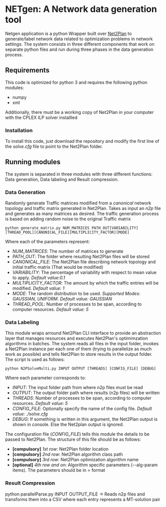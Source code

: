 # NETgen: A Network data generation tool #

Netgen application is a python Wrapper built over [Net2Plan](http://www.net2plan.com/) to generate/label network data related to optimization problems in network settings. The system consists in three different components that work on separate python files and run during three phases in the data generation process.

## Requirements ##

This code is optimized for python 3 and requires the following python modules:

* numpy
* xml

Additionally, there must be a working copy of Net2Plan in your computer with the CPLEX ILP solver installled

### Installation ###

To install this code, just download the repository and modify the first line of the *solve.cfg* file to point to the Net2Plan folder.

## Running modules ##

The system is separated in three modules with three different functions: Data generation, Data labeling and Result compression.


### Data Generation ###

Randomly generate Traffic matrices modified from a *canonical* network topology and traffic matrix generated in Net2Plan. Takes as input an *n2p* file and generates as many matrices as desired. The traffic generation process is based on adding random noise to the original Traffic matrix

```python generate_matrix.py NUM_MATRICES PATH_OUT[VARIABILITY][THREAD_POOL][CANONICAL_FILE][MULTIPLICITY_FACTOR][MODE]```

Where each of the parameters represent:

* *NUM_MATRICES*: The number of matrices to generate
* *PATH_OUT*: The folder where resulting Net2Plan files will be stored
* *CANONICAL_FILE*: The Net2Plan file describing network topology and initial traffic matrix (That would be modified)
* *VARIABILITY*: The percentage of variability with respect to mean value to apply. *Default value:0.1*
* *MULTIPLICITY_FACTOR*: The amount by which the traffic entries will be modified. *Default value: 1*
* *MODE*: The random distribution to be used. *Supported Modes: GAUSSIAN, UNIFORM*. *Default value: GAUSSIAN*
* *THREAD_POOL*: Number of processes to be span, according to computer resources. *Default value: 5*


### Data Labeling ###

This module wraps arround Net2Plan CLI interface to provide an abstraction layer that manages resources and executes Net2Plan's optimimzation algorithms in batches. The system reads all files in the input folder, invokes a Net2Plan instance per each one of them (trying to parallelize as much work as possible) and tells Net2Plan to store results in the output folder. The script is used as follows:

```python N2PSolveMulti.py INPUT OUTPUT [THREADS] [CONFIG_FILE] [DEBUG]```

Where each parameter corresponds to:

* *INPUT*: The input folder path from where n2p files must be read
* *OUTPUT*: The output folder path where results (n2p files) will be written
* *THREADS*: Number of processes to be span, according to computer resources. *Default value: 5*
* *CONFIG_FILE*: Optionally specify the name of the config file. *Default value: ./solve.cfg*
* *DEBUG*: If something is written in this argument, the Net2Plan output is shown in console. Else the Net2plan output is ignored.

The configuration file (*CONFIG_FILE*) tells this module the details to be passed to Net2Plan. The structure of this file should be as follows:

* **[compulsory]** *1st row*: Net2Plan folder location
* **[compulsory]** *2nd row*: Net2Plan algorithm class path
* **[compulsory]** *3rd row*: Net2Plan optimization algorithm name
* **[optional]** *4th row and on*: Algorithm specific parameters (--alg-param items). The parameters should be in <name>=<value> format


### Result Compression ###

python parallelParse.py INPUT OUTPUT_FILE -> Reads n2p files and transforms them into a CSV where each entry represents a MT-solution pair
